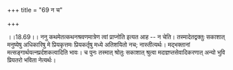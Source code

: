 +++
title = "69 न च"

+++
  
  
।।18.69।। ननु कथमेतत्कथनश्रवणमात्रेण त्वां प्राप्नोति इत्यत आह -- न चेति।
तस्मादेतद्वक्तुः सकाशात् मनुष्येषु अधिकारिषु मे प्रियकृत्तमः
प्रियकर्तृषु मध्ये अतिशयितो नच; नास्तीत्यर्थः। मद्भक्तानां
मत्सङ्गार्थयत्नप्रर्दशकत्वादिति भावः। च पुनः तस्मात् श्रोतुः सकाशात्
श्रुत्वा मदाज्ञप्तसेवादिकरणात् अन्यो भुवि प्रियतरो भविता नेत्यर्थः।  
  
